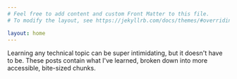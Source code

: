 ```yaml
---
# Feel free to add content and custom Front Matter to this file.
# To modify the layout, see https://jekyllrb.com/docs/themes/#overriding-theme-defaults

layout: home
---
```

Learning any technical topic can be super intimidating, but it doesn't have to be. These posts contain what I've learned, broken down into more accessible, bite-sized chunks.